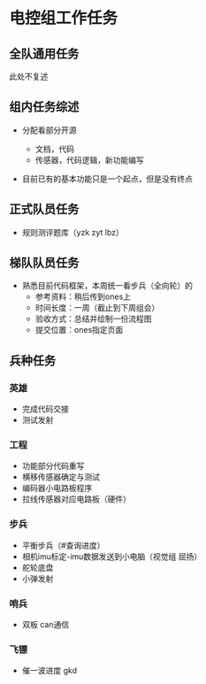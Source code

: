 # 电控组工作任务

## 全队通用任务
此处不复述

## 组内任务综述
* 分配看部分开源
  * 文档，代码
  * 传感器，代码逻辑，新功能编写

* 目前已有的基本功能只是一个起点，但是没有终点

## 正式队员任务
* 规则测评题库（yzk zyt lbz）

## 梯队队员任务
* 熟悉目前代码框架，本周统一看步兵（全向轮）的
  * 参考资料：稍后传到ones上
  * 时间长度：一周（截止到下周组会）
  * 验收方式：总结并绘制一份流程图
  * 提交位置：ones指定页面

## 兵种任务
### 英雄
* 完成代码交接
* 测试发射

### 工程
* 功能部分代码重写
* 横移传感器确定与测试
* 编码器小电路板程序
* 拉线传感器对应电路板（硬件）

### 步兵
* 平衡步兵（#查询进度）
* 相机imu标定-imu数据发送到小电脑（视觉组 屈扬）
* 舵轮底盘
* 小弹发射

### 哨兵
* 双板 can通信

### 飞镖
* 催一波进度 gkd